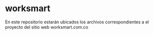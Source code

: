 # worksmart
En este repositorio estarán ubicados los archivos correspondientes a el proyecto del sitio web  worksmart.com.co
